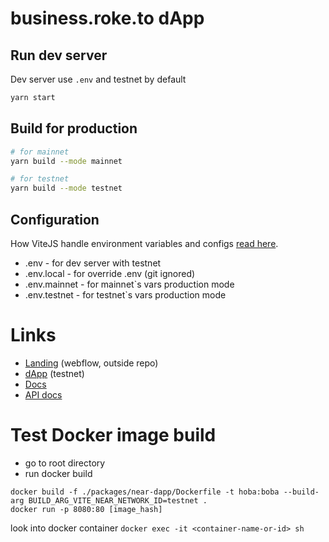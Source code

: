 # business.roke.to dApp

## Run dev server

Dev server use `.env` and testnet by default

```bash
yarn start
```

## Build for production

```bash
# for mainnet
yarn build --mode mainnet

# for testnet
yarn build --mode testnet
```

## Configuration

How ViteJS handle environment variables and configs [read here](https://vitejs.dev/guide/env-and-mode.html).

- .env - for dev server with testnet
- .env.local - for override .env (git ignored)
- .env.mainnet - for mainnet`s vars production mode
- .env.testnet - for testnet`s vars production mode

# Links

- [Landing](https://www.roke.to/) (webflow, outside repo)
- [dApp](test.app-v2.roke.to) (testnet)
- [Docs](https://www.notion.so/kikimora-labs/Roketo-2056455fdcf4452f9e690601cc49d7a4)
- [API docs](/streaming/README.md)

# Test Docker image build

- go to root directory
- run docker build

```
docker build -f ./packages/near-dapp/Dockerfile -t hoba:boba --build-arg BUILD_ARG_VITE_NEAR_NETWORK_ID=testnet .
docker run -p 8080:80 [image_hash]
```

look into docker container
```docker exec -it <container-name-or-id> sh```
